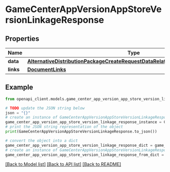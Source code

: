 # GameCenterAppVersionAppStoreVersionLinkageResponse


## Properties

Name | Type | Description | Notes
------------ | ------------- | ------------- | -------------
**data** | [**AlternativeDistributionPackageCreateRequestDataRelationshipsAppStoreVersionData**](AlternativeDistributionPackageCreateRequestDataRelationshipsAppStoreVersionData.md) |  | 
**links** | [**DocumentLinks**](DocumentLinks.md) |  | 

## Example

```python
from openapi_client.models.game_center_app_version_app_store_version_linkage_response import GameCenterAppVersionAppStoreVersionLinkageResponse

# TODO update the JSON string below
json = "{}"
# create an instance of GameCenterAppVersionAppStoreVersionLinkageResponse from a JSON string
game_center_app_version_app_store_version_linkage_response_instance = GameCenterAppVersionAppStoreVersionLinkageResponse.from_json(json)
# print the JSON string representation of the object
print(GameCenterAppVersionAppStoreVersionLinkageResponse.to_json())

# convert the object into a dict
game_center_app_version_app_store_version_linkage_response_dict = game_center_app_version_app_store_version_linkage_response_instance.to_dict()
# create an instance of GameCenterAppVersionAppStoreVersionLinkageResponse from a dict
game_center_app_version_app_store_version_linkage_response_from_dict = GameCenterAppVersionAppStoreVersionLinkageResponse.from_dict(game_center_app_version_app_store_version_linkage_response_dict)
```
[[Back to Model list]](../README.md#documentation-for-models) [[Back to API list]](../README.md#documentation-for-api-endpoints) [[Back to README]](../README.md)


